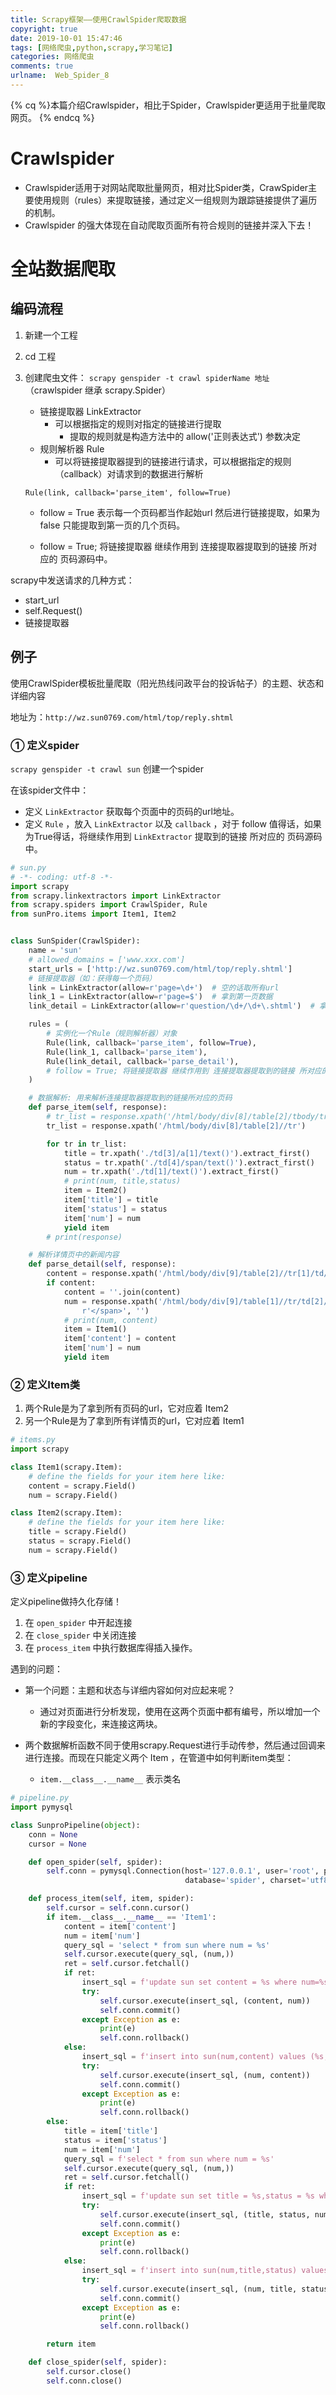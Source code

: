 ```yaml
---
title: Scrapy框架——使用CrawlSpider爬取数据
copyright: true
date: 2019-10-01 15:47:46
tags: [网络爬虫,python,scrapy,学习笔记]
categories: 网络爬虫
comments: true
urlname:  Web_Spider_8
---
```




{% cq %}本篇介绍Crawlspider，相比于Spider，Crawlspider更适用于批量爬取网页。 {% endcq %}

<!--more-->

# Crawlspider

- Crawlspider适用于对网站爬取批量网页，相对比Spider类，CrawSpider主要使用规则（rules）来提取链接，通过定义一组规则为跟踪链接提供了遍历的机制。
- Crawlspider 的强大体现在自动爬取页面所有符合规则的链接并深入下去！



# 全站数据爬取

## 编码流程

1. 新建一个工程

2. cd 工程

3. 创建爬虫文件： `scrapy genspider -t crawl spiderName 地址`       （crawlspider 继承 scrapy.Spider）

   - 链接提取器  LinkExtractor
     - 可以根据指定的规则对指定的链接进行提取
       - 提取的规则就是构造方法中的 allow('正则表达式') 参数决定
   - 规则解析器  Rule
     - 可以将链接提取器提到的链接进行请求，可以根据指定的规则（callback）对请求到的数据进行解析

   `Rule(link, callback='parse_item', follow=True)` 

   - follow = True 表示每一个页码都当作起始url 然后进行链接提取，如果为 false 只能提取到第一页的几个页码。

   - follow = True; 将链接提取器 继续作用到 连接提取器提取到的链接 所对应的 页码源码中。



scrapy中发送请求的几种方式：

- start_url
- self.Request()    
- 链接提取器   



## 例子

使用CrawlSpider模板批量爬取（阳光热线问政平台的投诉帖子）的主题、状态和详细内容

地址为：`http://wz.sun0769.com/html/top/reply.shtml`

### ① 定义spider

`scrapy genspider -t crawl sun`  创建一个spider

在该spider文件中：

- 定义 `LinkExtractor` 获取每个页面中的页码的url地址。
- 定义 `Rule` ，放入 `LinkExtractor` 以及 `callback` ，对于 follow 值得话，如果为True得话，将继续作用到 `LinkExtractor`  提取到的链接 所对应的 页码源码中。

```python
# sun.py
# -*- coding: utf-8 -*-
import scrapy
from scrapy.linkextractors import LinkExtractor
from scrapy.spiders import CrawlSpider, Rule
from sunPro.items import Item1, Item2


class SunSpider(CrawlSpider):
    name = 'sun'
    # allowed_domains = ['www.xxx.com']
    start_urls = ['http://wz.sun0769.com/html/top/reply.shtml']
    # 链接提取器（如：获得每一个页码）
    link = LinkExtractor(allow=r'page=\d+')  # 空的话取所有url
    link_1 = LinkExtractor(allow=r'page=$')  # 拿到第一页数据
    link_detail = LinkExtractor(allow=r'question/\d+/\d+\.shtml')  # 拿到第一页数据 . 需要转义

    rules = (
        # 实例化一个Rule（规则解析器）对象
        Rule(link, callback='parse_item', follow=True),	
        Rule(link_1, callback='parse_item'),
        Rule(link_detail, callback='parse_detail'),
        # follow = True; 将链接提取器 继续作用到 连接提取器提取到的链接 所对应的 页码源码中
    )

    # 数据解析: 用来解析连接提取器提取到的链接所对应的页码
    def parse_item(self, response):
        # tr_list = response.xpath('/html/body/div[8]/table[2]/tbody/tr')   # xpath中不能含有tbody
        tr_list = response.xpath('/html/body/div[8]/table[2]//tr')

        for tr in tr_list:
            title = tr.xpath('./td[3]/a[1]/text()').extract_first()
            status = tr.xpath('./td[4]/span/text()').extract_first()
            num = tr.xpath('./td[1]/text()').extract_first()
            # print(num, title,status)
            item = Item2()
            item['title'] = title
            item['status'] = status
            item['num'] = num
            yield item
        # print(response)

    # 解析详情页中的新闻内容
    def parse_detail(self, response):
        content = response.xpath('/html/body/div[9]/table[2]//tr[1]/td//text()').extract()
        if content:
            content = ''.join(content)
            num = response.xpath('/html/body/div[9]/table[1]//tr/td[2]/span[2]').extract_first().split(':')[-1].replace(
                r'</span>', '')
            # print(num, content)
            item = Item1()
            item['content'] = content
            item['num'] = num
            yield item
```



### ② 定义Item类



1. 两个Rule是为了拿到所有页码的url，它对应着 Item2
2. 另一个Rule是为了拿到所有详情页的url，它对应着 Item1

```python
# items.py
import scrapy

class Item1(scrapy.Item):
    # define the fields for your item here like:
    content = scrapy.Field()
    num = scrapy.Field()

class Item2(scrapy.Item):
    # define the fields for your item here like:
    title = scrapy.Field()
    status = scrapy.Field()
    num = scrapy.Field()
```



### ③ 定义pipeline

定义pipeline做持久化存储！

1. 在 `open_spider` 中开起连接
2. 在 `close_spider` 中关闭连接
3. 在 `process_item` 中执行数据库得插入操作。

遇到的问题：

- 第一个问题：主题和状态与详细内容如何对应起来呢？
  - 通过对页面进行分析发现，使用在这两个页面中都有编号，所以增加一个新的字段变化，来连接这两块。

- 两个数据解析函数不同于使用scrapy.Request进行手动传参，然后通过回调来进行连接。而现在只能定义两个 Item ，在管道中如何判断item类型：
  - `item.__class__.__name__` 表示类名

```python
# pipeline.py
import pymysql

class SunproPipeline(object):
    conn = None
    cursor = None

    def open_spider(self, spider):
        self.conn = pymysql.Connection(host='127.0.0.1', user='root', password="2296",
                                       database='spider', charset='utf8')

    def process_item(self, item, spider):
        self.cursor = self.conn.cursor()
        if item.__class__.__name__ == 'Item1':
            content = item['content']
            num = item['num']
            query_sql = 'select * from sun where num = %s'
            self.cursor.execute(query_sql, (num,))
            ret = self.cursor.fetchall()
            if ret:
                insert_sql = f'update sun set content = %s where num=%s'
                try:
                    self.cursor.execute(insert_sql, (content, num))
                    self.conn.commit()
                except Exception as e:
                    print(e)
                    self.conn.rollback()
            else:
                insert_sql = f'insert into sun(num,content) values (%s, %s)'
                try:
                    self.cursor.execute(insert_sql, (num, content))
                    self.conn.commit()
                except Exception as e:
                    print(e)
                    self.conn.rollback()
        else:
            title = item['title']
            status = item['status']
            num = item['num']
            query_sql = f'select * from sun where num = %s'
            self.cursor.execute(query_sql, (num,))
            ret = self.cursor.fetchall()
            if ret:
                insert_sql = f'update sun set title = %s,status = %s where num=%s'
                try:
                    self.cursor.execute(insert_sql, (title, status, num))
                    self.conn.commit()
                except Exception as e:
                    print(e)
                    self.conn.rollback()
            else:
                insert_sql = f'insert into sun(num,title,status) values (%s, %s,%s)'
                try:
                    self.cursor.execute(insert_sql, (num, title, status))
                    self.conn.commit()
                except Exception as e:
                    print(e)
                    self.conn.rollback()

        return item

    def close_spider(self, spider):
        self.cursor.close()
        self.conn.close()
```

